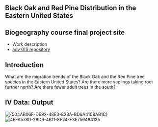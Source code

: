 
## Black Oak and Red Pine Distribution in the Eastern United States
## Biogeography course final project site
- Work description
- [adv GIS repository](https://github.com/AldenSchmidt/AldenSchmidt.github.io)

## Introduction
What are the migration trends of the Black Oak and the Red Pine tree species in the Eastern United States? Are there more saplings taking root further north? Are there fewer adult trees in the south? 



## IV Data: Output
![{504AB06F-DE92-48E3-823A-BD6A4108AB1C}](https://github.com/user-attachments/assets/f0644595-5d14-40e6-aee5-1ee28ad47d00)
![4EFA578D-28D9-4B11-8F24-F3E756484135](https://github.com/user-attachments/assets/87db0469-60de-4cd9-84e9-494d2dabece7)




